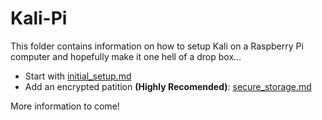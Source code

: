# Kali-Pi

This folder contains information on how to setup Kali on a Raspberry Pi computer and hopefully make it one hell of a drop box...

- Start with [initial_setup.md](https://github.com/sn0wfa11/RaspberryPi/blob/master/kali-pi/initial_setup.md)
- Add an encrypted patition **(Highly Recomended)**: [secure_storage.md](https://github.com/sn0wfa11/RaspberryPi/blob/master/kali-pi/secure_storage.md)

More information to come!
